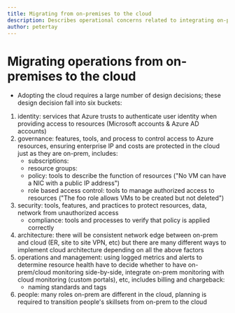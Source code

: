 ```yaml
---
title: Migrating from on-premises to the cloud
description: Describes operational concerns related to integrating on-premises applications and services with the cloud or migrating on-premises applications and services to the cloud
author: petertay
---
```


# Migrating operations from on-premises to the cloud

- Adopting the cloud requires a large number of design decisions; these design decision fall into six buckets:
1. identity: services that Azure trusts to authenticate user identity when providing access to resources (Microsoft accounts & Azure AD accounts)
2. governance: features, tools, and process to control access to Azure resources, ensuring enterprise IP and costs are protected in the cloud just as they are on-prem, includes:
    - subscriptions:
    - resource groups: 
    - policy: tools to describe the function of resources ("No VM can have a NIC with a public IP address")
    - role based access control: tools to manage authorized access to resources ("The foo role allows VMs to be created but not deleted")
3. security: tools, features, and practices to protect resources, data, network from unauthorized access
    - compliance: tools and processes to verify that policy is applied correctly
4. architecture: there will be consistent network edge between on-prem and cloud (ER, site to site VPN, etc) but there are many different ways to implement cloud architecture depending on all the above factors
5. operations and management: using logged metrics and alerts to determine resource health
have to decide whether to have on-prem/cloud monitoring side-by-side, integrate on-prem monitoring with cloud monitoring (custom portals), etc, includes billing and chargeback: 
    - naming standards and tags
6. people: many roles on-prem are different in the cloud, planning is required to transition people's skillsets from on-prem to the cloud